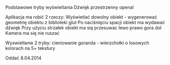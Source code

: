 Podstawowe tryby wyświetlania
Dźwięk przestrzenny openal

Aplikacja ma robić 2 rzeczy:
 Wyświetlać dowolny obiekt - wygenerować geometrię obiektu z biblioteki glut
Po naciśnięciu spacji obiekt ma wydawać dźwięk
Przy użyciu strzałek obiekt ma się przesuwac lewo prawo gora dol
Kamera ma się nie ruszać

Wyswietlanie 2 tryby:
     cieniowanie goranda - wierzchołki o losowych kolorach
     na 5+ tekstury

Oddać 8.04.2014
